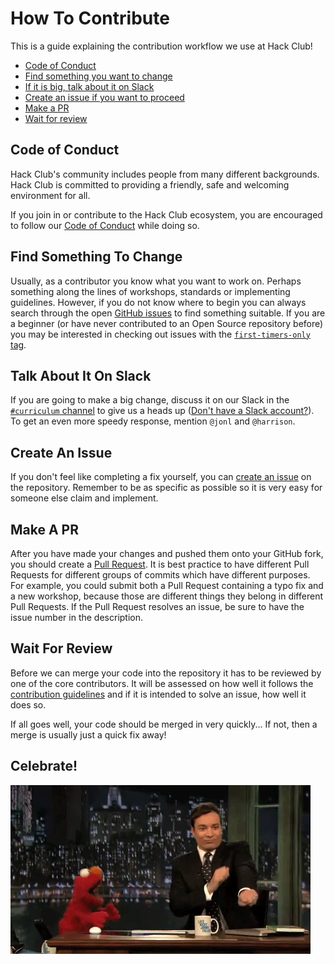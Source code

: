 # How To Contribute

This is a guide explaining the contribution workflow we use at Hack Club!

- [Code of Conduct](#code-of-conduct)
- [Find something you want to change](#find-something-to-change)
- [If it is big, talk about it on Slack](#talk-about-it-on-slack)
- [Create an issue if you want to proceed](#create-an-issue)
- [Make a PR](#make-a-pr)
- [Wait for review](#wait-for-review)

## Code of Conduct

Hack Club's community includes people from many different backgrounds. Hack Club
is committed to providing a friendly, safe and welcoming environment for all.

If you join in or contribute to the Hack Club ecosystem, you are encouraged to
follow our [Code of Conduct](CONDUCT.md) while doing so.

## Find Something To Change

Usually, as a contributor you know what you want to work on. Perhaps something
along the lines of workshops, standards or implementing guidelines. However, if
you do not know where to begin you can always search through the open
[GitHub issues][issues] to find something suitable. If you are a beginner (or
have never contributed to an Open Source repository before) you may be
interested in checking out issues with the
[`first-timers-only` tag][first_timers].

[issues]: https://github.com/hackclub/hackclub/issues
[first_timers]: https://github.com/hackclub/hackclub/issues?utf8=%E2%9C%93&q=is%3Aissue+is%3Aopen+label%3Afirst-timers-only

## Talk About It On Slack

If you are going to make a big change, discuss it on our Slack in the
[`#curriculum` channel][curriculum_channel] to give us a heads up
([Don't have a Slack account?][slack]). To get an even more speedy response,
mention `@jonl` and `@harrison`.

[slack]: https://slack.starthackclub.io
[curriculum_channel]: https://starthackclub.slack.com/messages/curriculum/

## Create An Issue

If you don't feel like completing a fix yourself, you can
[create an issue][create_issue] on the repository. Remember to be as specific as
possible so it is very easy for someone else claim and implement.

[create_issue]: https://github.com/hackclub/hackclub/issues/new

## Make A PR

After you have made your changes and pushed them onto your GitHub fork, you
should create a [Pull Request][pull_request]. It is best practice to have
different Pull Requests for different groups of commits which have different
purposes. For example, you could submit both a Pull Request containing a typo
fix and a new workshop, because those are different things they belong in
different Pull Requests. If the Pull Request resolves an issue, be sure to have
the issue number in the description.

[pull_request]: https://help.github.com/articles/using-pull-requests/

## Wait For Review

Before we can merge your code into the repository it has to be reviewed by one
of the core contributors. It will be assessed on how well it follows the
[contribution guidelines](GUIDELINES.md) and if it is intended to solve an
issue, how well it does so.

If all goes well, your code should be merged in very quickly... If not, then a
merge is usually just a quick fix away!

## Celebrate!

![](img/dance.gif)
